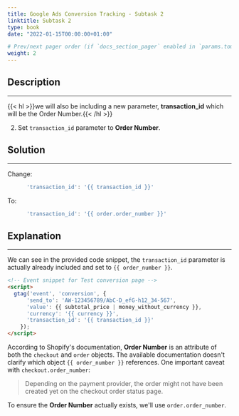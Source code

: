 ```yaml
---
title: Google Ads Conversion Tracking - Subtask 2
linktitle: Subtask 2
type: book
date: "2022-01-15T00:00:00+01:00"

# Prev/next pager order (if `docs_section_pager` enabled in `params.toml`)
weight: 2
---
```


## Description

***

{{< hl >}}we will also be including a new parameter, **transaction_id** which will be the Order Number.{{< /hl >}}
<br />

2. Set `transaction_id` parameter to **Order Number**.   


## Solution

***

Change:
```js
      'transaction_id': '{{ transaction_id }}'  
```
To:
```js
      'transaction_id': '{{ order.order_number }}'     
```

## Explanation

***

We can see in the provided code snippet, the `transaction_id` parameter is actually already included and set to `{{ order_number }}`.

```HTML
<!-- Event snippet for Test conversion page -->  
<script>
  gtag('event', 'conversion', {  
      'send_to': 'AW-123456789/AbC-D_efG-h12_34-567',  
      'value': {{ subtotal_price | money_without_currency }},  
      'currency': '{{ currency }}',  
      'transaction_id': '{{ transaction_id }}'  
    });  
</script> 
```

According to Shopify's documentation, **Order Number** is an attribute of both the `checkout` and `order` objects. The available documentation doesn't clarify which object `{{ order_number }}` references. One important caveat with `checkout.order_number`:

> Depending on the payment provider, the order might not have been created yet on the checkout order status page.

To ensure the **Order Number** actually exists, we'll use `order.order_number`.